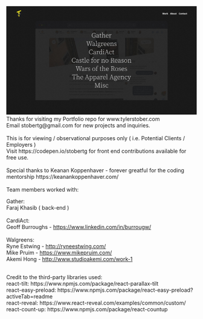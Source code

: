 
<img src="./src/images/global/siteshot.jpg" alt="Tyler Stober Portfolio" />
<br/>
Thanks for visiting my Portfolio repo for www.tylerstober.com
<br/>
Email stobertg@gmail.com for new projects and inquiries.
<br/><br/>
This is for viewing / observational purposes only ( i.e. Potential Clients / Employers )
<br/>
Visit https://codepen.io/stobertg for front end contributions available for free use.
<br/><br/>
Special thanks to Keanan Koppenhaver - forever greatful for the coding mentorship
https://keanankoppenhaver.com/
<br/><br/>
Team members worked with:

Gather: 
<br/>
Faraj Khasib ( back-end ) 
<br/><br/>
CardiAct: 
<br/>
Geoff Burroughs - https://www.linkedin.com/in/burrougw/
<br/><br/>
Walgreens: 
<br/>
Ryne Estwing - http://ryneestwing.com/ 
<br/>
Mike Pruim - https://www.mikepruim.com/ 
<br/>
Akemi Hong - http://www.studioakemi.com/work-1

<br/>
Credit to the third-party libraries used:
<br/>
react-tilt: https://www.npmjs.com/package/react-parallax-tilt
<br/>
react-easy-preload: https://www.npmjs.com/package/react-easy-preload?activeTab=readme
<br/>
react-reveal: https://www.react-reveal.com/examples/common/custom/
<br/>
react-count-up: https://www.npmjs.com/package/react-countup
